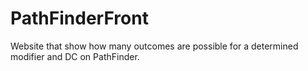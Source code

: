 # PathFinderFront
Website that show how many outcomes are possible for a determined modifier and DC on PathFinder.

